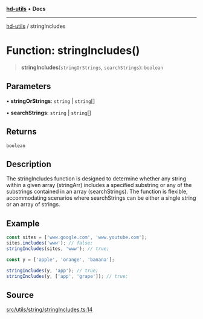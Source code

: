 [**hd-utils**](../README.md) • **Docs**

***

[hd-utils](../globals.md) / stringIncludes

# Function: stringIncludes()

> **stringIncludes**(`stringOrStrings`, `searchStrings`): `boolean`

## Parameters

• **stringOrStrings**: `string` \| `string`[]

• **searchStrings**: `string` \| `string`[]

## Returns

`boolean`

## Description

The stringIncludes function is designed to determine whether any string within a given array (stringArr) includes a specified substring or any of the substrings contained in an array (searchStrings). The function is flexible, accommodating scenarios where searchStrings can be either a single string or an array of strings.

## Example

```ts
const sites = ['www.google.com', 'www.youtube.com'];
sites.includes('www'); // false;
stringIncludes(sites, 'www'); // true;

const y = ['apple', 'orange', 'banana'];

stringIncludes(y, 'app'); // true;
stringIncludes(y, ['app', 'grape']); // true;
```

## Source

[src/utils/string/stringIncludes.ts:14](https://github.com/AhmadHddad/h-utils/blob/f7bb9ae71f981ffef49079271b9540862594b7e6/src/utils/string/stringIncludes.ts#L14)
